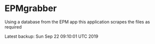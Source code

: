 # EPMgrabber
Using a database from the EPM app this application scrapes the files as required


Latest backup: Sun Sep 22 09:10:01 UTC 2019
